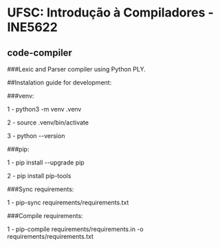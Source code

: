 # UFSC: Introdução à Compiladores - INE5622
## code-compiler

###Lexic and Parser compiler using Python PLY.

##Instalation guide for development:

###venv:

1 - python3 -m venv .venv

2 - source .venv/bin/activate

3 - python --version

###pip: 

1 - pip install --upgrade pip

2 - pip install pip-tools

###Sync requirements:

1 - pip-sync requirements/requirements.txt

###Compile requirements:

1 - pip-compile requirements/requirements.in -o requirements/requirements.txt